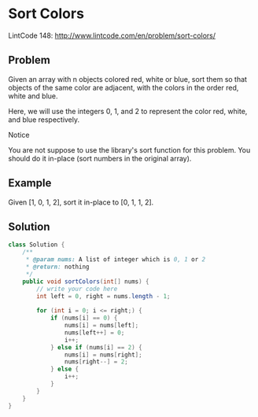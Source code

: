 Sort Colors 
===========

LintCode 148: http://www.lintcode.com/en/problem/sort-colors/

Problem
-------

Given an array with n objects colored red, white or blue, sort them so that objects of the same color are adjacent, with the colors in the order red, white and blue.

Here, we will use the integers 0, 1, and 2 to represent the color red, white, and blue respectively.

Notice

You are not suppose to use the library's sort function for this problem.
You should do it in-place (sort numbers in the original array).

Example
-------

Given [1, 0, 1, 2], sort it in-place to [0, 1, 1, 2].

Solution
---------

```java
class Solution {
    /**
     * @param nums: A list of integer which is 0, 1 or 2 
     * @return: nothing
     */
    public void sortColors(int[] nums) {
        // write your code here
        int left = 0, right = nums.length - 1;
    
        for (int i = 0; i <= right;) {
            if (nums[i] == 0) {
                nums[i] = nums[left];
                nums[left++] = 0;
                i++;
            } else if (nums[i] == 2) {
                nums[i] = nums[right];
                nums[right--] = 2; 
            } else {
                i++;
            }
        }
    }
}
```